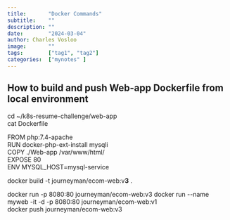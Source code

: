 ```yaml
---
title:       "Docker Commands"
subtitle:    ""
description: ""
date:        "2024-03-04"
author: Charles Vosloo
image:       ""
tags:        ["tag1", "tag2"]
categories:  ["mynotes" ]
---
```

## How to build and push Web-app Dockerfile from local environment
cd ~/k8s-resume-challenge/web-app  
cat Dockerfile

FROM php:7.4-apache   
RUN docker-php-ext-install mysqli   
COPY ./Web-app /var/www/html/     
EXPOSE 80    
ENV MYSQL_HOST=mysql-service    

docker build -t journeyman/ecom-web:v**3** .

docker run -p 8080:80 journeyman/ecom-web:v3 
docker run --name myweb -it -d  -p 8080:80 journeyman/ecom-web:v1     
docker push journeyman/ecom-web:v3   
